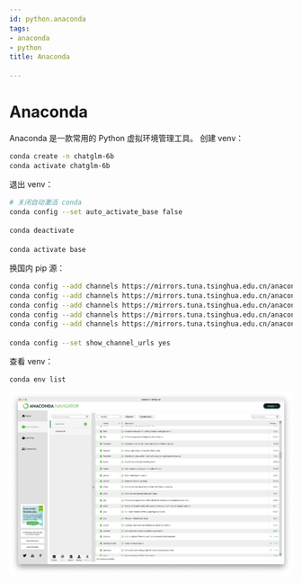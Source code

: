```yaml
---
id: python.anaconda
tags:
- anaconda
- python
title: Anaconda

---
```



# Anaconda
Anaconda 是一款常用的 Python 虚拟环境管理工具。
创建 venv：
```bash
conda create -n chatglm-6b
conda activate chatglm-6b
```
退出 venv：
```bash
# 关闭自动激活 conda
conda config --set auto_activate_base false

conda deactivate

conda activate base
```
换国内 pip 源：
```bash
conda config --add channels https://mirrors.tuna.tsinghua.edu.cn/anaconda/pkgs/main
conda config --add channels https://mirrors.tuna.tsinghua.edu.cn/anaconda/pkgs/free
conda config --add channels https://mirrors.tuna.tsinghua.edu.cn/anaconda/pkgs/r
conda config --add channels https://mirrors.tuna.tsinghua.edu.cn/anaconda/cloud/conda-forge 
conda config --add channels https://mirrors.tuna.tsinghua.edu.cn/anaconda/cloud/msys2/

conda config --set show_channel_urls yes
```
查看 venv：
```bash
conda env list
```
![image.png](./../assets/1689758880184-b6673119-6a34-49d1-bee1-555ef2a0fd76.png)

